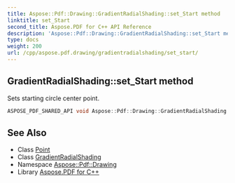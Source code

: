 ```yaml
---
title: Aspose::Pdf::Drawing::GradientRadialShading::set_Start method
linktitle: set_Start
second_title: Aspose.PDF for C++ API Reference
description: 'Aspose::Pdf::Drawing::GradientRadialShading::set_Start method. Sets starting circle center point in C++.'
type: docs
weight: 200
url: /cpp/aspose.pdf.drawing/gradientradialshading/set_start/
---
```

## GradientRadialShading::set_Start method


Sets starting circle center point.

```cpp
ASPOSE_PDF_SHARED_API void Aspose::Pdf::Drawing::GradientRadialShading::set_Start(System::SharedPtr<Point> value)
```

## See Also

* Class [Point](../../../aspose.pdf/point/)
* Class [GradientRadialShading](../)
* Namespace [Aspose::Pdf::Drawing](../../)
* Library [Aspose.PDF for C++](../../../)
